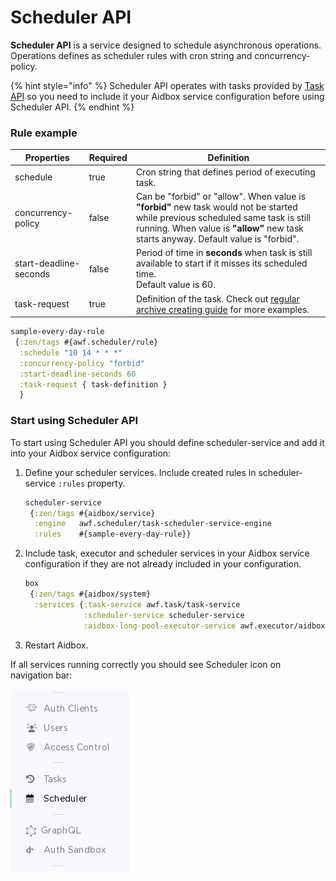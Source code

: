 # Scheduler API

**Scheduler API** is a service designed to schedule asynchronous operations. Operations defines as scheduler rules with cron string and concurrency-policy.

{% hint style="info" %}
Scheduler API operates with tasks provided by [Task API](task-api.md) so you need to include it your Aidbox service configuration before using Scheduler API.
{% endhint %}

### Rule example

<table><thead><tr><th>Properties</th><th data-type="checkbox">Required</th><th>Definition</th></tr></thead><tbody><tr><td>schedule</td><td>true</td><td>Cron string that defines period of executing task.</td></tr><tr><td>concurrency-policy</td><td>false</td><td>Can be "forbid" or "allow". When value is <strong>"forbid"</strong> new task would not be started while previous scheduled same task is still running. When value is <strong>"allow"</strong> new task starts anyway. Default value is "forbid".</td></tr><tr><td>start-deadline-seconds</td><td>false</td><td>Period of time in <strong>seconds</strong> when task is still available to start if it misses its scheduled time.<br>Default value is 60.</td></tr><tr><td>task-request</td><td>true</td><td>Definition of the task. Check out <a href="../tutorials/automatically-archive-auditevent-resources-in-gcp-storage-guide.md">regular archive creating guide</a> for more examples.</td></tr></tbody></table>

```clojure
sample-every-day-rule
 {:zen/tags #{awf.scheduler/rule}
  :schedule "10 14 * * *" 
  :concurrency-policy "forbid"
  :start-deadline-seconds 60
  :task-request { task-definition }
  }
```

### Start using Scheduler API

To start using Scheduler API you should define scheduler-service and add it into your Aidbox service configuration:

1.  Define your scheduler services. Include created rules in scheduler-service `:rules` property.

    ```clojure
    scheduler-service
     {:zen/tags #{aidbox/service}
      :engine   awf.scheduler/task-scheduler-service-engine
      :rules    #{sample-every-day-rule}}
    ```
2.  Include task, executor and scheduler services in your Aidbox service configuration if they are not already included in your configuration.

    ```clojure
    box
     {:zen/tags #{aidbox/system}
      :services {:task-service awf.task/task-service
                 :scheduler-service scheduler-service
                 :aidbox-long-pool-executor-service awf.executor/aidbox-long-pool-executor-service}}
    ```
3. Restart Aidbox.

If all services running correctly you should see Scheduler icon on navigation bar:

![](<../.gitbook/assets/image (1) (1).png>)
